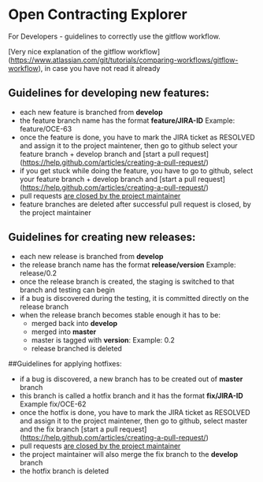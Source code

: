 # Open Contracting Explorer

For Developers - guidelines to correctly use the gitflow workflow. 

[Very nice explanation of the gitflow workflow] (https://www.atlassian.com/git/tutorials/comparing-workflows/gitflow-workflow), in case you have not read it already

## Guidelines for developing new features:

- each new feature is branched from **develop**
- the feature branch name has the format **feature/JIRA-ID** Example: feature/OCE-63
- once the feature is done, you have to mark the JIRA ticket as RESOLVED and assign it to the project maintener, then go to github select your feature branch + develop branch and [start a pull request] (https://help.github.com/articles/creating-a-pull-request/)
- if you get stuck while doing the feature, you have to go to github, select your feature branch + develop branch and [start a pull request] (https://help.github.com/articles/creating-a-pull-request/)
- pull requests [are closed by the project maintainer](https://www.atlassian.com/git/tutorials/making-a-pull-request/how-it-works)
- feature branches are deleted after successful pull request is closed, by the project maintainer


## Guidelines for creating new releases:

- each new release is branched from **develop**
- the release branch name has the format **release/version** Example: release/0.2
- once the release branch is created, the staging is switched to that branch and testing can begin
- if a bug is discovered during the testing, it is committed directly on the release branch
- when the release branch becomes stable enough it has to be:
  - merged back into **develop**
  - merged into **master**
  - master is tagged with **version**: Example: 0.2
  - release branched is deleted
  

##Guidelines for applying hotfixes:

- if a bug is discovered, a new branch has to be created out of **master** branch
- this branch is called a hotfix branch and it has the format **fix/JIRA-ID** Example fix/OCE-62
- once the hotfix is done, you have to mark the JIRA ticket as RESOLVED and assign it to the project maintener, then go to github, select master and the fix branch [start a pull request] (https://help.github.com/articles/creating-a-pull-request/)
- pull requests [are closed by the project maintainer](https://www.atlassian.com/git/tutorials/making-a-pull-request/how-it-works)
- the project maintainer will also merge the fix branch to the **develop** branch
- the hotfix branch is deleted
  

